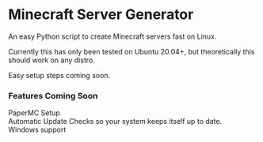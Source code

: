 # Minecraft Server Generator

An easy Python script to create Minecraft servers fast on Linux.

Currently this has only been tested on Ubuntu 20.04+, but theoretically this should work on any distro. 

Easy setup steps coming soon. 
  
### Features Coming Soon
PaperMC Setup    
Automatic Update Checks so your system keeps itself up to date.     
Windows support   

